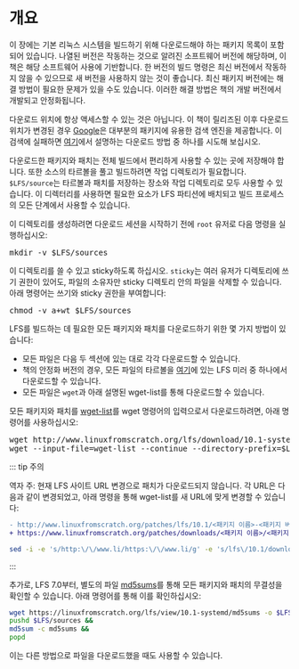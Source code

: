 # 개요

이 장에는 기본 리눅스 시스템을 빌드하기 위해 다운로드해야 하는 패키지 목록이 포함되어 있습니다. 나열된 버전은 작동하는 것으로 알려진 소프트웨어 버전에 해당하며, 이 책은 해당 소프트웨어 사용에 기반합니다. 한 버전의 빌드 명령은 최신 버전에서 작동하지 않을 수 있으므로 새 버전을 사용하지 않는 것이 좋습니다. 최신 패키지 버전에는 해결 방법이 필요한 문제가 있을 수도 있습니다. 이러한 해결 방법은 책의 개발 버전에서 개발되고 안정화됩니다.

다운로드 위치에 항상 액세스할 수 있는 것은 아닙니다. 이 책이 릴리즈된 이후 다운로드 위치가 변경된 경우 [Google](https://www.google.com/)은 대부분의 패키지에 유용한 검색 엔진을 제공합니다. 이 검색에 실패하면 [여기](http://www.linuxfromscratch.org/lfs/packages.html#packages)에서 설명하는 다운로드 방법 중 하나를 시도해 보십시오.

다운로드한 패키지와 패치는 전체 빌드에서 편리하게 사용할 수 있는 곳에 저장해야 합니다. 또한 소스의 타르볼을 풀고 빌드하려면 작업 디렉토리가 필요합니다. `$LFS/source`는 타르볼과 패치를 저장하는 장소와 작업 디렉토리로 모두 사용할 수 있습니다. 이 디렉터리를 사용하면 필요한 요소가 LFS 파티션에 배치되고 빌드 프로세스의 모든 단계에서 사용할 수 있습니다.

이 디렉토리를 생성하려면 다운로드 세션을 시작하기 전에 `root` 유저로 다음 명령을 실행하십시오:

<pre>mkdir -v $LFS/sources</pre>

이 디렉토리를 쓸 수 있고 sticky하도록 하십시오. `sticky`는 여러 유저가 디렉토리에 쓰기 권한이 있어도, 파일의 소유자만 sticky 디렉토리 안의 파일을 삭제할 수 있습니다. 아래 명령어는 쓰기와 sticky 권한을 부여합니다:

<pre>chmod -v a+wt $LFS/sources</pre>

LFS를 빌드하는 데 필요한 모든 패키지와 패치를 다운로드하기 위한 몇 가지 방법이 있습니다:

* 모든 파일은 다음 두 섹션에 있는 대로 각각 다운로드할 수 있습니다.
* 책의 안정화 버전의 경우, 모든 파일의 타르볼을 [여기](http://www.linuxfromscratch.org/mirrors.html#files)에 있는 LFS 미러 중 하나에서 다운로드할 수 있습니다.
* 모든 파일은 `wget`과 아래 설명된 wget-list를 통해 다운로드할 수 있습니다.

모든 패키지와 패치를 [wget-list](https://linuxfromscratch.org/lfs/view/10.1-systemd/wget-list)를 wget 명령어의 입력으로서 다운로드하려면, 아래 명령어를 사용하십시오:

<pre>wget http://www.linuxfromscratch.org/lfs/download/10.1-systemd/wget-list &&
wget --input-file=wget-list --continue --directory-prefix=$LFS/sources</pre>

::: tip 주의

역자 주: 현재 LFS 사이트 URL 변경으로 패치가 다운로드되지 않습니다. 각 URL은 다음과 같이 변경되었고, 아래 명령을 통해 wget-list를 새 URL에 맞게 변경할 수 있습니다:

```diff
- http://www.linuxfromscratch.org/patches/lfs/10.1/<패키지 이름>-<패키지 버전>-<패치 이름>.patch
+ https://www.linuxfromscratch.org/patches/downloads/<패키지 이름>/<패키지 이름>-<패키지 버전>-<패치 이름>.patch
```

```sh
sed -i -e 's/http:\/\/www.li/https:\/\/www.li/g' -e 's/lfs\/10.1/downloads/g' -e 's/downloads\/bzip2/downloads\/bzip2\/bzip2/' -e 's/downloads\/coreutils/downloads\/coreutils\/coreutils/' -e 's/downloads\/glibc/downloads\/glibc\/glibc/' -e 's/downloads\/kbd/downloads\/kbd\/kbd/' -e 's/downloads\/sysvinit/downloads\/sysvinit\/sysvinit/' -e 's/downloads\/systemd/downloads\/systemd\/systemd/' wget-list
```


:::

추가로, LFS 7.0부터, 별도의 파일 [md5sums](https://linuxfromscratch.org/lfs/view/10.1-systemd/md5sums)를 통해 모든 패키지와 패치의 무결성을 확인할 수 있습니다. 아래 명령어를 통해 이를 확인하십시오:
```sh
wget https://linuxfromscratch.org/lfs/view/10.1-systemd/md5sums -o $LFS/sources/md5sums &&
pushd $LFS/sources &&
md5sum -c md5sums &&
popd
```

이는 다른 방법으로 파일을 다운로드했을 때도 사용할 수 있습니다.